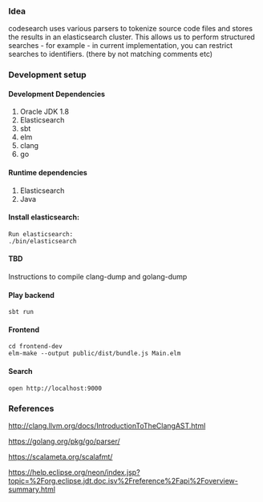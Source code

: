 ### Idea
codesearch uses various parsers to tokenize source code files and stores the results in an elasticsearch cluster. This allows us to perform structured searches - for example - in current implementation, you can restrict searches to identifiers. (there by not matching comments etc)

### Development setup

#### Development Dependencies
1. Oracle JDK 1.8
2. Elasticsearch
3. sbt
4. elm
5. clang
6. go

#### Runtime dependencies
1. Elasticsearch
2. Java


#### Install elasticsearch: 
```
Run elasticsearch:
./bin/elasticsearch
```

#### TBD
Instructions to compile clang-dump and golang-dump

#### Play backend
```
sbt run
```
#### Frontend
```
cd frontend-dev
elm-make --output public/dist/bundle.js Main.elm
```

#### Search 
```
open http://localhost:9000
```

### References

http://clang.llvm.org/docs/IntroductionToTheClangAST.html

https://golang.org/pkg/go/parser/

https://scalameta.org/scalafmt/

https://help.eclipse.org/neon/index.jsp?topic=%2Forg.eclipse.jdt.doc.isv%2Freference%2Fapi%2Foverview-summary.html

